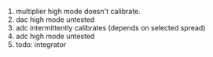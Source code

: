 1. multiplier high mode doesn't calibrate.
2. dac high mode untested
3. adc intermittently calibrates (depends on selected spread)
4. adc high mode untested
5. todo: integrator
